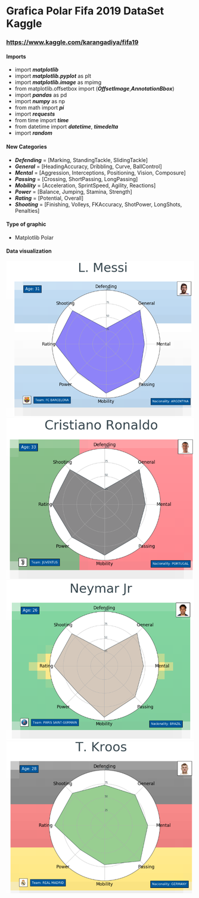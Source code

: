 # Grafica Polar Fifa 2019 DataSet Kaggle

### https://www.kaggle.com/karangadiya/fifa19

#### Imports

- import ***matplotlib***
- import ***matplotlib.pyplot*** as plt
- import ***matplotlib.image*** as mpimg
- from matplotlib.offsetbox import (***OffsetImage***,***AnnotationBbox***)
- import ***pandas*** as pd
- import ***numpy*** as np
- from math import ***pi***
- import ***requests***
- from time import ***time***
- from datetime import ***datetime***, ***timedelta***
- import ***random***

#### New Categories

- ***Defending*** = [Marking, StandingTackle, SlidingTackle]
- ***General*** = [HeadingAccuracy, Dribbling, Curve, BallControl]
- ***Mental*** = [Aggression, Interceptions, Positioning, Vision, Composure]
- ***Passing*** = [Crossing, ShortPassing, LongPassing]
- ***Mobility*** = [Acceleration, SprintSpeed, Agility, Reactions]
- ***Power*** = [Balance, Jumping, Stamina, Strength]
- ***Rating*** = [Potential, Overall]
- ***Shooting*** = [Finishing, Volleys, FKAccuracy, ShotPower, LongShots, Penalties]

#### Type of graphic

- Matplotlib Polar

#### Data visualization

![Messi](1.png)
![Ronaldo](2.png)
![Neymar](3.png)
![Kroos](4.png)